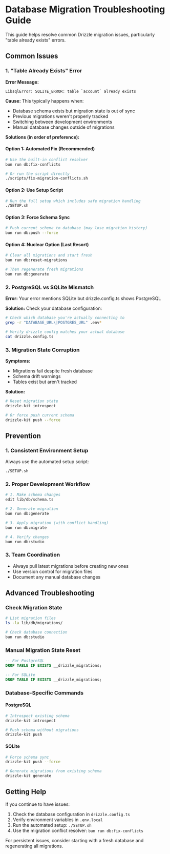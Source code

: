 # Database Migration Troubleshooting Guide

This guide helps resolve common Drizzle migration issues, particularly "table already exists" errors.

## Common Issues

### 1. "Table Already Exists" Error

**Error Message:**
```
LibsqlError: SQLITE_ERROR: table `account` already exists
```

**Cause:** This typically happens when:
- Database schema exists but migration state is out of sync
- Previous migrations weren't properly tracked
- Switching between development environments
- Manual database changes outside of migrations

**Solutions (in order of preference):**

#### Option 1: Automated Fix (Recommended)
```bash
# Use the built-in conflict resolver
bun run db:fix-conflicts

# Or run the script directly
./scripts/fix-migration-conflicts.sh
```

#### Option 2: Use Setup Script
```bash
# Run the full setup which includes safe migration handling
./SETUP.sh
```

#### Option 3: Force Schema Sync
```bash
# Push current schema to database (may lose migration history)
bun run db:push --force
```

#### Option 4: Nuclear Option (Last Resort)
```bash
# Clear all migrations and start fresh
bun run db:reset-migrations

# Then regenerate fresh migrations
bun run db:generate
```

### 2. PostgreSQL vs SQLite Mismatch

**Error:** Your error mentions SQLite but drizzle.config.ts shows PostgreSQL

**Solution:** Check your database configuration:
```bash
# Check which database you're actually connecting to
grep -r "DATABASE_URL\|POSTGRES_URL" .env*

# Verify drizzle config matches your actual database
cat drizzle.config.ts
```

### 3. Migration State Corruption

**Symptoms:**
- Migrations fail despite fresh database
- Schema drift warnings
- Tables exist but aren't tracked

**Solution:**
```bash
# Reset migration state
drizzle-kit introspect

# Or force push current schema
drizzle-kit push --force
```

## Prevention

### 1. Consistent Environment Setup
Always use the automated setup script:
```bash
./SETUP.sh
```

### 2. Proper Development Workflow
```bash
# 1. Make schema changes
edit lib/db/schema.ts

# 2. Generate migration
bun run db:generate

# 3. Apply migration (with conflict handling)
bun run db:migrate

# 4. Verify changes
bun run db:studio
```

### 3. Team Coordination
- Always pull latest migrations before creating new ones
- Use version control for migration files
- Document any manual database changes

## Advanced Troubleshooting

### Check Migration State
```bash
# List migration files
ls -la lib/db/migrations/

# Check database connection
bun run db:studio
```

### Manual Migration State Reset
```sql
-- For PostgreSQL
DROP TABLE IF EXISTS __drizzle_migrations;

-- For SQLite
DROP TABLE IF EXISTS __drizzle_migrations;
```

### Database-Specific Commands

#### PostgreSQL
```bash
# Introspect existing schema
drizzle-kit introspect

# Push schema without migrations
drizzle-kit push
```

#### SQLite
```bash
# Force schema sync
drizzle-kit push --force

# Generate migrations from existing schema
drizzle-kit generate
```

## Getting Help

If you continue to have issues:

1. Check the database configuration in `drizzle.config.ts`
2. Verify environment variables in `.env.local`
3. Run the automated setup: `./SETUP.sh`
4. Use the migration conflict resolver: `bun run db:fix-conflicts`

For persistent issues, consider starting with a fresh database and regenerating all migrations.